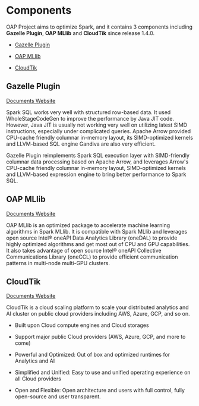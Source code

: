 # Components

OAP Project aims to optimize Spark, and it contains 3 components including **Gazelle Plugin**, **OAP MLlib** and **CloudTik** since release 1.4.0.

* [Gazelle Plugin](https://github.com/oap-project/gazelle_plugin.git)

* [OAP MLlib](https://github.com/oap-project/oap-mllib.git)

* [CloudTik](https://github.com/oap-project/cloudtik.git)


## Gazelle Plugin

[Documents Website](https://oap-project.github.io/gazelle_plugin/)

Spark SQL works very well with structured row-based data. It used WholeStageCodeGen to improve the performance by Java JIT code. However, Java JIT is usually not working very well on utilizing latest SIMD instructions, especially under complicated queries.
Apache Arrow provided CPU-cache friendly columnar in-memory layout, its SIMD-optimized kernels and LLVM-based SQL engine Gandiva are also very efficient.

Gazelle Plugin reimplements Spark SQL execution layer with SIMD-friendly columnar data processing based on Apache Arrow,
and leverages Arrow's CPU-cache friendly columnar in-memory layout, SIMD-optimized kernels and LLVM-based expression engine to bring better performance to Spark SQL.

## OAP MLlib

[Documents Website](https://oap-project.github.io/oap-mllib/)

OAP MLlib is an optimized package to accelerate machine learning algorithms in Spark MLlib.
It is compatible with Spark MLlib and leverages open source Intel® oneAPI Data Analytics Library (oneDAL) to provide highly optimized algorithms and get most out of CPU and GPU capabilities.
It also takes advantage of open source Intel® oneAPI Collective Communications Library (oneCCL) to provide efficient communication patterns in multi-node multi-GPU clusters.

## CloudTik

[Documents Website](https://cloudtik.readthedocs.io/)

CloudTik is a cloud scaling platform to scale your distributed analytics and AI cluster on public cloud providers including AWS, Azure, GCP, and so on.

- Built upon Cloud compute engines and Cloud storages

- Support major public Cloud providers (AWS, Azure, GCP, and more to come)

- Powerful and Optimized: Out of box and optimized runtimes for Analytics and AI

- Simplified and Unified: Easy to use and unified operating experience on all Cloud providers

- Open and Flexible: Open architecture and users with full control, fully open-source and user transparent.
